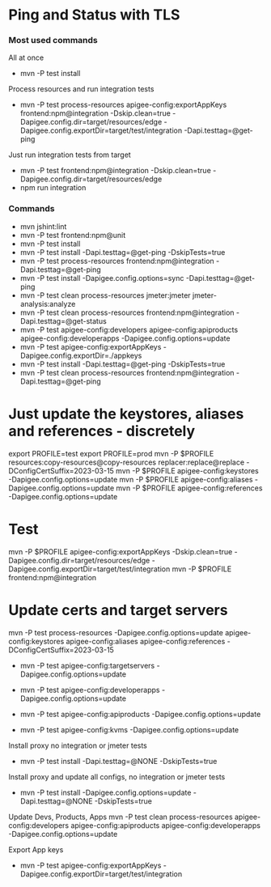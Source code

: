 # Ping and Status with TLS

### Most used commands
All at once
* mvn -P test install

Process resources and run integration tests
* mvn -P test process-resources apigee-config:exportAppKeys frontend:npm@integration -Dskip.clean=true -Dapigee.config.dir=target/resources/edge -Dapigee.config.exportDir=target/test/integration -Dapi.testtag=@get-ping

Just run integration tests from target
* mvn -P test frontend:npm@integration -Dskip.clean=true -Dapigee.config.dir=target/resources/edge 
* npm run integration

### Commands
* mvn jshint:lint
* mvn -P test frontend:npm@unit
* mvn -P test install
* mvn -P test install -Dapi.testtag=@get-ping -DskipTests=true
* mvn -P test process-resources frontend:npm@integration -Dapi.testtag=@get-ping
* mvn -P test install -Dapigee.config.options=sync -Dapi.testtag=@get-ping
* mvn -P test clean process-resources jmeter:jmeter jmeter-analysis:analyze
* mvn -P test clean process-resources frontend:npm@integration -Dapi.testtag=@get-status
* mvn -P test apigee-config:developers apigee-config:apiproducts apigee-config:developerapps -Dapigee.config.options=update
* mvn -P test apigee-config:exportAppKeys -Dapigee.config.exportDir=./appkeys
* mvn -P test install -Dapi.testtag=@get-ping -DskipTests=true
* mvn -P test clean process-resources frontend:npm@integration -Dapi.testtag=@get-ping

# Just update the keystores, aliases and references - discretely
export PROFILE=test
export PROFILE=prod
mvn -P $PROFILE resources:copy-resources@copy-resources replacer:replace@replace -DConfigCertSuffix=2023-03-15
mvn -P $PROFILE apigee-config:keystores -Dapigee.config.options=update
mvn -P $PROFILE apigee-config:aliases -Dapigee.config.options=update
mvn -P $PROFILE apigee-config:references -Dapigee.config.options=update

# Test
mvn -P $PROFILE apigee-config:exportAppKeys -Dskip.clean=true -Dapigee.config.dir=target/resources/edge -Dapigee.config.exportDir=target/test/integration
mvn -P $PROFILE frontend:npm@integration

# Update certs and target servers
mvn -P test process-resources -Dapigee.config.options=update apigee-config:keystores apigee-config:aliases apigee-config:references -DConfigCertSuffix=2023-03-15

* mvn -P test apigee-config:targetservers -Dapigee.config.options=update

* mvn -P test apigee-config:developerapps -Dapigee.config.options=update
* mvn -P test apigee-config:apiproducts -Dapigee.config.options=update
* mvn -P test apigee-config:kvms -Dapigee.config.options=update

Install proxy no integration or jmeter tests
* mvn -P test install -Dapi.testtag=@NONE -DskipTests=true

Install proxy and update all configs, no integration or jmeter tests
* mvn -P test install -Dapigee.config.options=update -Dapi.testtag=@NONE -DskipTests=true

Update Devs, Products, Apps
mvn -P test clean process-resources apigee-config:developers apigee-config:apiproducts apigee-config:developerapps -Dapigee.config.options=update

Export App keys
* mvn -P test apigee-config:exportAppKeys -Dapigee.config.exportDir=target/test/integration

